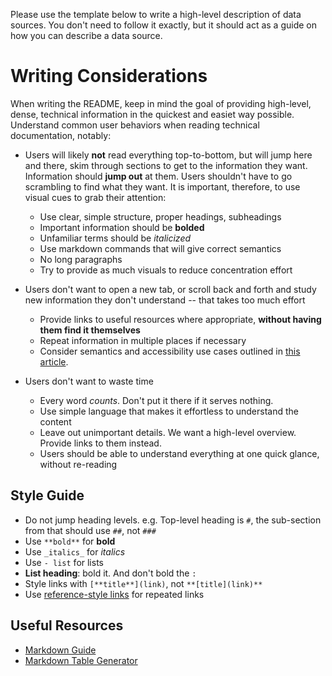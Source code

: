 Please use the template below to write a high-level description of data sources. You don't need to follow it exactly, but it should act as a guide on how you can describe a data source.

# Writing Considerations

When writing the README, keep in mind the goal of providing high-level, dense, technical information in the quickest and easiet way possible. Understand common user behaviors when reading technical documentation, notably:

- Users will likely **not** read everything top-to-bottom, but will jump here and there, skim through sections to get to the information they want. Information should **jump out** at them. Users shouldn't have to go scrambling to find what they want. It is important, therefore, to use visual cues to grab their attention:
  - Use clear, simple structure, proper headings, subheadings
  - Important information should be **bolded**
  - Unfamiliar terms should be _italicized_
  - Use markdown commands that will give correct semantics
  - No long paragraphs
  - Try to provide as much visuals to reduce concentration effort
    
- Users don't want to open a new tab, or scroll back and forth and study new information they don't understand -- that takes too much effort
  - Provide links to useful resources where appropriate, **without having them find it themselves**
  - Repeat information in multiple places if necessary
  - Consider semantics and accessibility use cases outlined in [this article](https://www.smashingmagazine.com/2012/06/links-should-never-say-click-here/).

- Users don't want to waste time
  - Every word *counts*. Don't put it there if it serves nothing.
  - Use simple language that makes it effortless to understand the content
  - Leave out unimportant details. We want a high-level overview. Provide links to them instead.
  - Users should be able to understand everything at one quick glance, without re-reading
  
## Style Guide

- Do not jump heading levels. e.g. Top-level heading is `#`, the sub-section from that should use `##`, not `###`
- Use `**bold**` for **bold**
- Use `_italics_` for _italics_
- Use `- list` for lists
- **List heading**: bold it. And don't bold the `:`
- Style links with `[**title**](link)`, not `**[title](link)**`
- Use [reference-style links](https://www.markdownguide.org/basic-syntax/#reference-style-links) for repeated links

## Useful Resources
- [Markdown Guide](https://www.markdownguide.org/)
- [Markdown Table Generator](https://www.tablesgenerator.com/markdown_tables)
